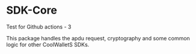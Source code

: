 # SDK-Core

Test for Github actions - 3

This package handles the apdu request, cryptography and some common logic for other CoolWalletS SDKs.
